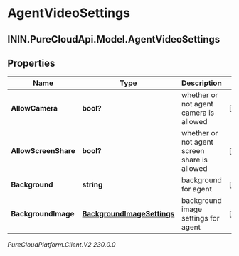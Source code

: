 # AgentVideoSettings

## ININ.PureCloudApi.Model.AgentVideoSettings

## Properties

|Name | Type | Description | Notes|
|------------ | ------------- | ------------- | -------------|
| **AllowCamera** | **bool?** | whether or not agent camera is allowed | [optional] |
| **AllowScreenShare** | **bool?** | whether or not agent screen share is allowed | [optional] |
| **Background** | **string** | background for agent | [optional] |
| **BackgroundImage** | [**BackgroundImageSettings**](BackgroundImageSettings) | background image settings for agent | [optional] |



_PureCloudPlatform.Client.V2 230.0.0_

